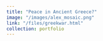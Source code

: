 ```yaml
---
title: "Peace in Ancient Greece?"
image: "/images/alex_mosaic.png"
link: "/files/greekwar.html"
collection: portfolio
---
```




